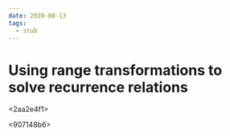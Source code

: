 ```yaml
---
date: 2020-08-13
tags: 
  - stub
---
```


# Using range transformations to solve recurrence relations

<c7c033bb>

<2aa2e4f1>

<907148b6>
